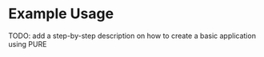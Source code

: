 # Example Usage

TODO: add a step-by-step description on how to create a basic application using PURE
